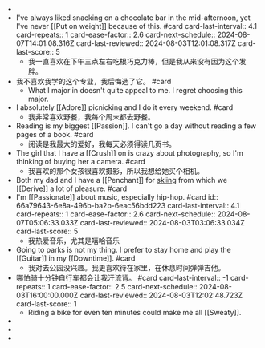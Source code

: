 -
- I've always liked snacking on a chocolate bar in the mid-afternoon, yet I've never [[Put on weight]] because of this. #card
  card-last-interval:: 4.1
  card-repeats:: 1
  card-ease-factor:: 2.6
  card-next-schedule:: 2024-08-07T14:01:08.316Z
  card-last-reviewed:: 2024-08-03T12:01:08.317Z
  card-last-score:: 5
	- 我一直喜欢在下午三点左右吃根巧克力棒，但是我从来没有因为这个发胖。
- 我不喜欢我学的这个专业，我后悔选了它。 #card
	- What I major in doesn't quite appeal to me. I regret choosing this major.
- I absolutely [[Adore]] picnicking and I do it every weekend. #card
	- 我非常喜欢野餐，我每个周末都去野餐。
- Reading is my biggest [[Passion]]. I can't go a day without reading a few pages of a book. #card
	- 阅读是我最大的爱好，我每天必须得读几页书。
- The girl that I have a [[Crush]] on is crazy about photography, so I'm thinking of buying her a camera. #card
	- 我喜欢的那个女孩很喜欢摄影，所以我想给她买个相机。
- Both my dad and I have a [[Penchant]] for [skiing]([[Ski]]) from which we [[Derive]] a lot of pleasure. #card
- I'm [[Passionate]] about music, especially hip-hop. #card
  id:: 66a79643-6e8a-496b-ba2b-6eac56bdd223
  card-last-interval:: 4.1
  card-repeats:: 1
  card-ease-factor:: 2.6
  card-next-schedule:: 2024-08-07T05:06:33.033Z
  card-last-reviewed:: 2024-08-03T03:06:33.034Z
  card-last-score:: 5
	- 我热爱音乐，尤其是嘻哈音乐
- Going to parks is not my thing. I prefer to stay home and play the [[Guitar]] in my [[Downtime]]. #card
	- 我对去公园没兴趣。我更喜欢待在家里，在休息时间弹弹吉他。
- 哪怕骑十分钟自行车都会让我汗流背。 #card
  card-last-interval:: -1
  card-repeats:: 1
  card-ease-factor:: 2.5
  card-next-schedule:: 2024-08-03T16:00:00.000Z
  card-last-reviewed:: 2024-08-03T12:02:48.723Z
  card-last-score:: 1
	- Riding a bike for even ten minutes could make me all [[Sweaty]].
-
-
-